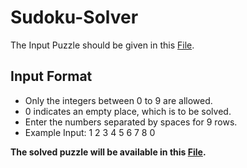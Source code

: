 # Sudoku-Solver

The Input Puzzle should be given in this [File](input.txt).

## Input Format

- Only the integers between 0 to 9 are allowed.
- 0 indicates an empty place, which is to be solved.
- Enter the numbers separated by spaces for 9 rows.
- Example Input: 1 2 3 4 5 6 7 8 0

**The solved puzzle will be available in this [File](output.txt).**
